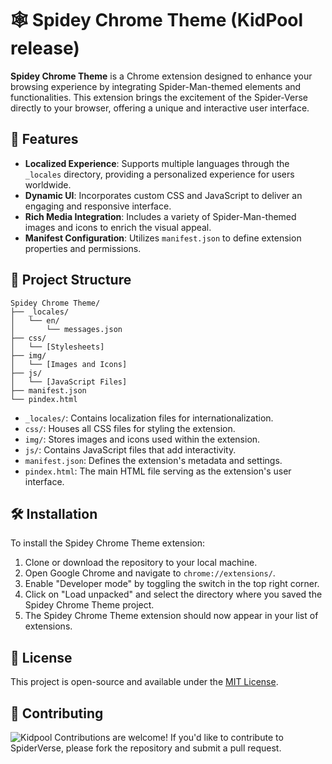 # 🕸️ Spidey Chrome Theme (KidPool release)

**Spidey Chrome Theme** is a Chrome extension designed to enhance your browsing experience by integrating Spider-Man-themed elements and functionalities. This extension brings the excitement of the Spider-Verse directly to your browser, offering a unique and interactive user interface.

## 🚀 Features

* **Localized Experience**: Supports multiple languages through the `_locales` directory, providing a personalized experience for users worldwide.
* **Dynamic UI**: Incorporates custom CSS and JavaScript to deliver an engaging and responsive interface.
* **Rich Media Integration**: Includes a variety of Spider-Man-themed images and icons to enrich the visual appeal.
* **Manifest Configuration**: Utilizes `manifest.json` to define extension properties and permissions.

## 📁 Project Structure

```
Spidey Chrome Theme/
├── _locales/
│   └── en/
│       └── messages.json
├── css/
│   └── [Stylesheets]
├── img/
│   └── [Images and Icons]
├── js/
│   └── [JavaScript Files]
├── manifest.json
└── pindex.html
```

* `_locales/`: Contains localization files for internationalization.
* `css/`: Houses all CSS files for styling the extension.
* `img/`: Stores images and icons used within the extension.
* `js/`: Contains JavaScript files that add interactivity.
* `manifest.json`: Defines the extension's metadata and settings.
* `pindex.html`: The main HTML file serving as the extension's user interface.

## 🛠️ Installation

To install the Spidey Chrome Theme extension:

1. Clone or download the repository to your local machine.
2. Open Google Chrome and navigate to `chrome://extensions/`.
3. Enable "Developer mode" by toggling the switch in the top right corner.
4. Click on "Load unpacked" and select the directory where you saved the Spidey Chrome Theme project.
5. The Spidey Chrome Theme extension should now appear in your list of extensions.

## 📄 License

This project is open-source and available under the [MIT License](LICENSE).

## 🤝 Contributing

![Kidpool](https://raw.githubusercontent.com/MdRaihanHasan/Spidey-Chrome-Theme/refs/heads/master/img/128.png)
Contributions are welcome! If you'd like to contribute to SpiderVerse, please fork the repository and submit a pull request.
